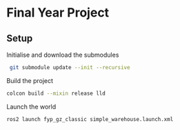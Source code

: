 # Final Year Project

## Setup
Initialise and download the submodules
```sh
 git submodule update --init --recursive
```

Build the project
```sh
colcon build --mixin release lld
```

Launch the world
```sh
ros2 launch fyp_gz_classic simple_warehouse.launch.xml
```
